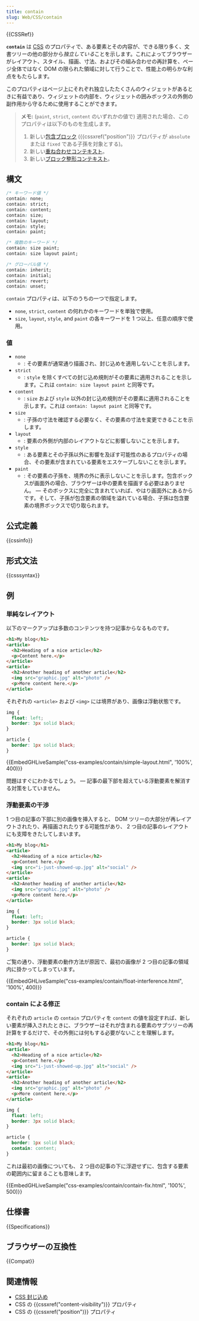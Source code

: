 ```yaml
---
title: contain
slug: Web/CSS/contain
---
```


{{CSSRef}}

**`contain`** は [CSS](/ja/docs/Web/CSS) のプロパティで、ある要素とその内容が、できる限り多く、文書ツリーの他の部分から*独立している*ことを示します。これによってブラウザーがレイアウト、スタイル、描画、寸法、およびその組み合わせの再計算を、ページ全体ではなく DOM の限られた領域に対して行うことで、性能上の明らかな利点をもたらします。

このプロパティはページ上にそれぞれ独立したたくさんのウィジェットがあるときに有益であり、ウィジェットの内部を、ウィジェットの囲みボックスの外側の副作用から守るために使用することができます。

> **メモ:** (`paint`, `strict`, `content` のいずれかの値で) 適用された場合、このプロパティは以下のものを生成します。
>
> 1. 新しい[包含ブロック](/ja/docs/Web/CSS/Containing_block) ({{cssxref("position")}} プロパティが `absolute` または `fixed` である子孫を対象とする)。
> 2. 新しい[重ね合わせコンテキスト](/ja/docs/Web/CSS/CSS_Positioning/Understanding_z_index/The_stacking_context)。
> 3. 新しい[ブロック整形コンテキスト](/ja/docs/Web/Guide/CSS/Block_formatting_context)。

## 構文

```css
/* キーワード値 */
contain: none;
contain: strict;
contain: content;
contain: size;
contain: layout;
contain: style;
contain: paint;

/* 複数のキーワード */
contain: size paint;
contain: size layout paint;

/* グローバル値 */
contain: inherit;
contain: initial;
contain: revert;
contain: unset;
```

`contain` プロパティは、以下のうちの一つで指定します。

- `none`, `strict`, `content` の何れかのキーワードを単独で使用。
- `size`, `layout`, `style`, and `paint` の各キーワードを 1 つ以上、任意の順序で使用。

### 値

- `none`
  - : その要素が通常通り描画され、封じ込めを適用しないことを示します。
- `strict`
  - : `style` を除くすべての封じ込め規則がその要素に適用されることを示します。これは `contain: size layout paint` と同等です。
- `content`
  - : `size` および `style` 以外の封じ込め規則がその要素に適用されることを示します。これは `contain: layout paint` と同等です。
- `size`
  - : 子孫の寸法を確認する必要なく、その要素の寸法を変更できることを示します。
- `layout`
  - : 要素の外側が内部のレイアウトなどに影響しないことを示します。
- `style`
  - : ある要素とその子孫以外に影響を及ぼす可能性のあるプロパティの場合、その要素が含まれている要素をエスケープしないことを示します。
- `paint`
  - : その要素の子孫を、境界の外に表示しないことを示します。包含ボックスが画面外の場合、ブラウザーは中の要素を描画する必要はありません。 — そのボックスに完全に含まれていれば、やはり画面外にあるからです。そして、子孫が包含要素の領域を溢れている場合、子孫は包含要素の境界ボックスで切り取られます。

## 公式定義

{{cssinfo}}

## 形式文法

{{csssyntax}}

## 例

### 単純なレイアウト

以下のマークアップは多数のコンテンツを持つ記事からなるものです。

```html
<h1>My blog</h1>
<article>
  <h2>Heading of a nice article</h2>
  <p>Content here.</p>
</article>
<article>
  <h2>Another heading of another article</h2>
  <img src="graphic.jpg" alt="photo" />
  <p>More content here.</p>
</article>
```

それぞれの `<article>` および `<img>` には境界があり、画像は浮動状態です。

```css
img {
  float: left;
  border: 3px solid black;
}

article {
  border: 1px solid black;
}
```

{{EmbedGHLiveSample("css-examples/contain/simple-layout.html", '100%', 400)}}

問題はすぐにわかるでしょう。 — 記事の最下部を超えている浮動要素を解消する対策をしていません。

<h3 id="Float_interference" name="Float_interference">浮動要素の干渉</h3>

1 つ目の記事の下部に別の画像を挿入すると、 DOM ツリーの大部分が再レイアウトされたり、再描画されたりする可能性があり、 2 つ目の記事のレイアウトにも支障をきたしてしまいます。

```html
<h1>My blog</h1>
<article>
  <h2>Heading of a nice article</h2>
  <p>Content here.</p>
  <img src="i-just-showed-up.jpg" alt="social" />
</article>
<article>
  <h2>Another heading of another article</h2>
  <img src="graphic.jpg" alt="photo" />
  <p>More content here.</p>
</article>
```

```css hidden
img {
  float: left;
  border: 3px solid black;
}

article {
  border: 1px solid black;
}
```

ご覧の通り、浮動要素の動作方法が原因で、最初の画像が 2 つ目の記事の領域内に掛かってしまっています。

{{EmbedGHLiveSample("css-examples/contain/float-interference.html", '100%', 400)}}

### contain による修正

それぞれの `article` の `contain` プロパティを `content` の値を設定すれば、新しい要素が挿入されたときに、ブラウザーはそれが含まれる要素のサブツリーの再計算をするだけで、その外側には何もする必要がないことを理解します。

```html hidden
<h1>My blog</h1>
<article>
  <h2>Heading of a nice article</h2>
  <p>Content here.</p>
  <img src="i-just-showed-up.jpg" alt="social" />
</article>
<article>
  <h2>Another heading of another article</h2>
  <img src="graphic.jpg" alt="photo" />
  <p>More content here.</p>
</article>
```

```css
img {
  float: left;
  border: 3px solid black;
}

article {
  border: 1px solid black;
  contain: content;
}
```

これは最初の画像についても、 2 つ目の記事の下に浮遊せずに、包含する要素の範囲内に留まることも意味します。

{{EmbedGHLiveSample("css-examples/contain/contain-fix.html", '100%', 500)}}

## 仕様書

{{Specifications}}

## ブラウザーの互換性

{{Compat}}

## 関連情報

- [CSS 封じ込め](/ja/docs/Web/CSS/CSS_Containment)
- CSS の {{cssxref("content-visibility")}} プロパティ
- CSS の {{cssxref("position")}} プロパティ
